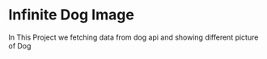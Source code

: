 # Infinite Dog Image
In This Project we fetching data from dog api and showing different picture of Dog
